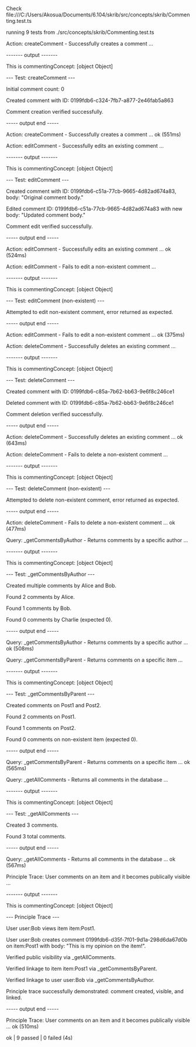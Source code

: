 Check file:///C:/Users/Akosua/Documents/6.104/skrib/src/concepts/skrib/Commenting.test.ts

running 9 tests from ./src/concepts/skrib/Commenting.test.ts

Action: createComment - Successfully creates a comment ...

------- output -------

This is commentingConcept: [object Object]

--- Test: createComment ---

Initial comment count: 0

Created comment with ID: 0199fdb6-c324-7fb7-a877-2e46fab5a863

Comment creation verified successfully.

----- output end -----

Action: createComment - Successfully creates a comment ... ok (551ms)

Action: editComment - Successfully edits an existing comment ...

------- output -------

This is commentingConcept: [object Object]

--- Test: editComment ---

Created comment with ID: 0199fdb6-c51a-77cb-9665-4d82ad674a83, body: "Original comment body."

Edited comment ID: 0199fdb6-c51a-77cb-9665-4d82ad674a83 with new body: "Updated comment body."

Comment edit verified successfully.

----- output end -----

Action: editComment - Successfully edits an existing comment ... ok (524ms)

Action: editComment - Fails to edit a non-existent comment ...

------- output -------

This is commentingConcept: [object Object]

--- Test: editComment (non-existent) ---

Attempted to edit non-existent comment, error returned as expected.

----- output end -----

Action: editComment - Fails to edit a non-existent comment ... ok (375ms)

Action: deleteComment - Successfully deletes an existing comment ...

------- output -------

This is commentingConcept: [object Object]

--- Test: deleteComment ---

Created comment with ID: 0199fdb6-c85a-7b62-bb63-9e6f8c246ce1

Deleted comment with ID: 0199fdb6-c85a-7b62-bb63-9e6f8c246ce1

Comment deletion verified successfully.

----- output end -----

Action: deleteComment - Successfully deletes an existing comment ... ok (643ms)

Action: deleteComment - Fails to delete a non-existent comment ...

------- output -------

This is commentingConcept: [object Object]

--- Test: deleteComment (non-existent) ---

Attempted to delete non-existent comment, error returned as expected.

----- output end -----

Action: deleteComment - Fails to delete a non-existent comment ... ok (477ms)

Query: _getCommentsByAuthor - Returns comments by a specific author ...

------- output -------

This is commentingConcept: [object Object]

--- Test: _getCommentsByAuthor ---

Created multiple comments by Alice and Bob.

Found 2 comments by Alice.

Found 1 comments by Bob.

Found 0 comments by Charlie (expected 0).

----- output end -----

Query: _getCommentsByAuthor - Returns comments by a specific author ... ok (508ms)

Query: _getCommentsByParent - Returns comments on a specific item ...

------- output -------

This is commentingConcept: [object Object]

--- Test: _getCommentsByParent ---

Created comments on Post1 and Post2.

Found 2 comments on Post1.

Found 1 comments on Post2.

Found 0 comments on non-existent item (expected 0).

----- output end -----

Query: _getCommentsByParent - Returns comments on a specific item ... ok (565ms)

Query: _getAllComments - Returns all comments in the database ...

------- output -------

This is commentingConcept: [object Object]

--- Test: _getAllComments ---

Created 3 comments.

Found 3 total comments.

----- output end -----

Query: _getAllComments - Returns all comments in the database ... ok (567ms)

Principle Trace: User comments on an item and it becomes publically visible ...

------- output -------

This is commentingConcept: [object Object]

--- Principle Trace ---

User user:Bob views item item:Post1.

User user:Bob creates comment 0199fdb6-d35f-7f01-9d1a-298d6da67d0b on item:Post1 with body: "This is my opinion on the item!".

Verified public visibility via _getAllComments.

Verified linkage to item item:Post1 via _getCommentsByParent.

Verified linkage to user user:Bob via _getCommentsByAuthor.

Principle trace successfully demonstrated: comment created, visible, and linked.

----- output end -----

Principle Trace: User comments on an item and it becomes publically visible ... ok (510ms)



ok | 9 passed | 0 failed (4s)
